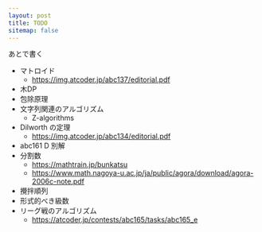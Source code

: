 ```yaml
---
layout: post
title: TODO
sitemap: false
---
```


あとで書く

- マトロイド
  - https://img.atcoder.jp/abc137/editorial.pdf
- 木DP
- 包除原理
- 文字列関連のアルゴリズム
  -  Z-algorithms
- Dilworth の定理
  - https://img.atcoder.jp/abc134/editorial.pdf
- abc161 D 別解
- 分割数
  - https://mathtrain.jp/bunkatsu
  - https://www.math.nagoya-u.ac.jp/ja/public/agora/download/agora-2006c-note.pdf
- 攪拌順列
- 形式的べき級数
- リーグ戦のアルゴリズム
  - https://atcoder.jp/contests/abc165/tasks/abc165_e
